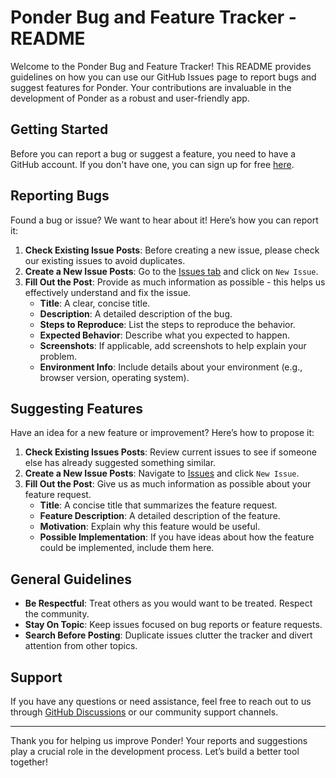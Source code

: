 # Ponder Bug and Feature Tracker - README

Welcome to the Ponder Bug and Feature Tracker! This README provides guidelines on how you can use our GitHub Issues page to report bugs and suggest features for Ponder. Your contributions are invaluable in the development of Ponder as a robust and user-friendly app.

## Getting Started

Before you can report a bug or suggest a feature, you need to have a GitHub account. If you don't have one, you can sign up for free [here](https://github.com/).

## Reporting Bugs

Found a bug or issue? We want to hear about it! Here’s how you can report it:

1. **Check Existing Issue Posts**: Before creating a new issue, please check our existing issues to avoid duplicates.
2. **Create a New Issue Posts**: Go to the [Issues tab](https://github.com/steadman1/ponder-feature-bug-tracker/issues) and click on `New Issue`.
3. **Fill Out the Post**: Provide as much information as possible - this helps us effectively understand and fix the issue.
   - **Title**: A clear, concise title.
   - **Description**: A detailed description of the bug.
   - **Steps to Reproduce**: List the steps to reproduce the behavior.
   - **Expected Behavior**: Describe what you expected to happen.
   - **Screenshots**: If applicable, add screenshots to help explain your problem.
   - **Environment Info**: Include details about your environment (e.g., browser version, operating system).

## Suggesting Features

Have an idea for a new feature or improvement? Here’s how to propose it:

1. **Check Existing Issues Posts**: Review current issues to see if someone else has already suggested something similar.
2. **Create a New Issue Posts**: Navigate to [Issues](https://github.com/steadman1/ponder-feature-bug-tracker/issues) and click `New Issue`.
3. **Fill Out the Post**: Give us as much information as possible about your feature request.
   - **Title**: A concise title that summarizes the feature request.
   - **Feature Description**: A detailed description of the feature.
   - **Motivation**: Explain why this feature would be useful.
   - **Possible Implementation**: If you have ideas about how the feature could be implemented, include them here.

## General Guidelines

- **Be Respectful**: Treat others as you would want to be treated. Respect the community.
- **Stay On Topic**: Keep issues focused on bug reports or feature requests.
- **Search Before Posting**: Duplicate issues clutter the tracker and divert attention from other topics.

## Support

If you have any questions or need assistance, feel free to reach out to us through [GitHub Discussions](https://github.com/steadman1/ponder-feature-bug-tracker/discussions) or our community support channels.

---

Thank you for helping us improve Ponder! Your reports and suggestions play a crucial role in the development process. Let’s build a better tool together!

